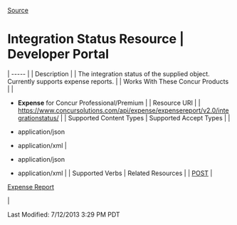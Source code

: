 [Source](https://developer.concur.com/expense-report/integration-status-resource "Permalink to Integration Status Resource | Developer Portal")

# Integration Status Resource | Developer Portal


| ----- |
|  Description |
|  The integration status of the supplied object. Currently supports expense reports. |
|  Works With These Concur Products |
|

* **Expense** for Concur Professional/Premium
 |
|  Resource URI |
|  https://www.concursolutions.com/api/expense/expensereport/v2.0/integrationstatus/ |
|  Supported Content Types |  Supported Accept Types |
|

* application/json
* application/xml
 |

* application/json
* application/xml
 |
|  Supported Verbs |  Related Resources |
|  [POST][1] |

[Expense Report][2]

 |

Last Modified: 7/12/2013 3:29 PM PDT

[1]: https://developer.concur.com/node/564
[2]: https://developer.concur.com/node/486
